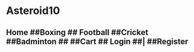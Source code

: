 # Asteroid10

## Home ##Boxing  ## Football ##Cricket  ##Badminton ## ##Cart ## Login ##| ##Register

 
